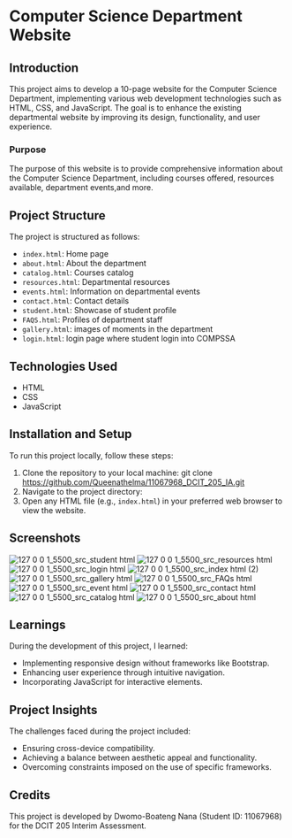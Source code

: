 # Computer Science Department Website

## Introduction
This project aims to develop a 10-page website for the Computer Science Department, implementing various web development technologies such as HTML, CSS, and JavaScript. The goal is to enhance the existing departmental website by improving its design, functionality, and user experience.

### Purpose
The purpose of this website is to provide comprehensive information about the Computer Science Department, including courses offered, resources available, department events,and more.

## Project Structure
The project is structured as follows:
- `index.html`: Home page
- `about.html`: About the department
- `catalog.html`: Courses catalog
- `resources.html`: Departmental resources
- `events.html`: Information on departmental events
- `contact.html`: Contact details
- `student.html`: Showcase of student profile
- `FAQS.html`: Profiles of department staff
- `gallery.html`: images of moments in the department
- `login.html`: login page where student login into COMPSSA
## Technologies Used
- HTML
- CSS
- JavaScript

## Installation and Setup
To run this project locally, follow these steps:
1. Clone the repository to your local machine:
   git clone https://github.com/Queenathelma/11067968_DCIT_205_IA.git
2.  Navigate to the project directory:
3. Open any HTML file (e.g., `index.html`) in your preferred web browser to view the website.

## Screenshots
![127 0 0 1_5500_src_student html](https://github.com/Queenathelma/11067968_DCIT_205_IA/assets/152209338/11b4be32-ed38-41dc-9dea-33077683e228)
![127 0 0 1_5500_src_resources html](https://github.com/Queenathelma/11067968_DCIT_205_IA/assets/152209338/74310ec5-d80d-4490-a764-4c87ae891c4d)
![127 0 0 1_5500_src_login html](https://github.com/Queenathelma/11067968_DCIT_205_IA/assets/152209338/0c48c336-f27d-476d-abf2-de53884c5a3c)
![127 0 0 1_5500_src_index html (2)](https://github.com/Queenathelma/11067968_DCIT_205_IA/assets/152209338/da514835-c6f1-4c6c-83ad-7a7670b38d99)
![127 0 0 1_5500_src_gallery html](https://github.com/Queenathelma/11067968_DCIT_205_IA/assets/152209338/d053dd04-2a18-4205-8399-49aa2d5a3dd5)
![127 0 0 1_5500_src_FAQs html](https://github.com/Queenathelma/11067968_DCIT_205_IA/assets/152209338/3f88f4d3-aeb0-4d3d-8d76-dc25220b5e65)
![127 0 0 1_5500_src_event html](https://github.com/Queenathelma/11067968_DCIT_205_IA/assets/152209338/eefbbbea-0a5a-46f2-8d59-c522b50d5858)
![127 0 0 1_5500_src_contact html](https://github.com/Queenathelma/11067968_DCIT_205_IA/assets/152209338/414756e3-261d-4941-bf8b-8033bb934c6b)
![127 0 0 1_5500_src_catalog html](https://github.com/Queenathelma/11067968_DCIT_205_IA/assets/152209338/70c28e17-6196-4bc7-a94a-e7df4026acf9)
![127 0 0 1_5500_src_about html](https://github.com/Queenathelma/11067968_DCIT_205_IA/assets/152209338/5ddb6fdc-9467-4299-ae61-f60b99cfec84)



## Learnings
During the development of this project, I learned:
- Implementing responsive design without frameworks like Bootstrap.
- Enhancing user experience through intuitive navigation.
- Incorporating JavaScript for interactive elements.

## Project Insights
The challenges faced during the project included:
- Ensuring cross-device compatibility.
- Achieving a balance between aesthetic appeal and functionality.
- Overcoming constraints imposed on the use of specific frameworks.

## Credits
This project is developed by Dwomo-Boateng Nana (Student ID: 11067968) for the DCIT 205 Interim Assessment.

